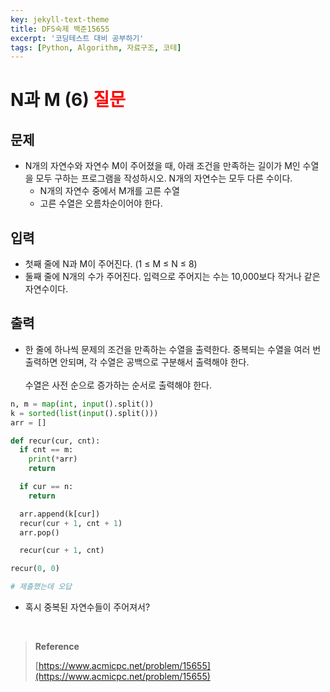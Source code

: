 ```yaml
---
key: jekyll-text-theme
title: DFS숙제 백준15655
excerpt: '코딩테스트 대비 공부하기'
tags: [Python, Algorithm, 자료구조, 코테]
---
```


# N과 M (6) <span style='color:red'>질문</span>

## 문제

- N개의 자연수와 자연수 M이 주어졌을 때, 아래 조건을 만족하는 길이가 M인 수열을 모두 구하는 프로그램을 작성하시오. N개의 자연수는 모두 다른 수이다.
  - N개의 자연수 중에서 M개를 고른 수열
  - 고른 수열은 오름차순이어야 한다.

## 입력

- 첫째 줄에 N과 M이 주어진다. (1 ≤ M ≤ N ≤ 8)
- 둘째 줄에 N개의 수가 주어진다. 입력으로 주어지는 수는 10,000보다 작거나 같은 자연수이다.

## 출력

- 한 줄에 하나씩 문제의 조건을 만족하는 수열을 출력한다. 중복되는 수열을 여러 번 출력하면 안되며, 각 수열은 공백으로 구분해서 출력해야 한다.<br/><br/>수열은 사전 순으로 증가하는 순서로 출력해야 한다.

```python
n, m = map(int, input().split())
k = sorted(list(input().split()))
arr = []

def recur(cur, cnt):
  if cnt == m:
    print(*arr)
    return

  if cur == n:
    return

  arr.append(k[cur])
  recur(cur + 1, cnt + 1)
  arr.pop()

  recur(cur + 1, cnt)

recur(0, 0)

# 제출했는데 오답
```

- 혹시 중복된 자연수들이 주어져서?

<br/>

> **Reference** 
>
> [https://www.acmicpc.net/problem/15655](https://www.acmicpc.net/problem/15655)

